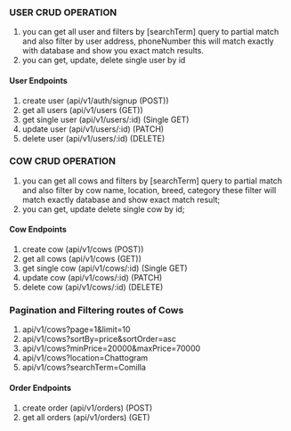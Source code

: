 ### USER CRUD OPERATION

1. you can get all user and filters by [searchTerm] query to partial match and also filter by user address, phoneNumber this will match exactly with database and show you exact match results.
2. you can get, update, delete single user by id

#### User Endpoints

1. create user (api/v1/auth/signup (POST))
2. get all users (api/v1/users (GET))
3. get single user (api/v1/users/:id) (Single GET)
4. update user (api/v1/users/:id) (PATCH)
5. delete user (api/v1/users/:id) (DELETE)

### COW CRUD OPERATION

1. you can get all cows and filters by [searchTerm] query to partial match and also filter by cow name, location, breed, category these filter will match exactly database and show exact match result;
2. you can get, update delete single cow by id;

#### Cow Endpoints

1. create cow (api/v1/cows (POST))
2. get all cows (api/v1/cows (GET))
3. get single cow (api/v1/cows/:id) (Single GET)
4. update cow (api/v1/cows/:id) (PATCH)
5. delete cow (api/v1/cows/:id) (DELETE)

### Pagination and Filtering routes of Cows

1. api/v1/cows?page=1&limit=10
2. api/v1/cows?sortBy=price&sortOrder=asc
3. api/v1/cows?minPrice=20000&maxPrice=70000
4. api/v1/cows?location=Chattogram
5. api/v1/cows?searchTerm=Comilla

#### Order Endpoints

1. create order (api/v1/orders) (POST)
2. get all orders (api/v1/orders) (GET)
